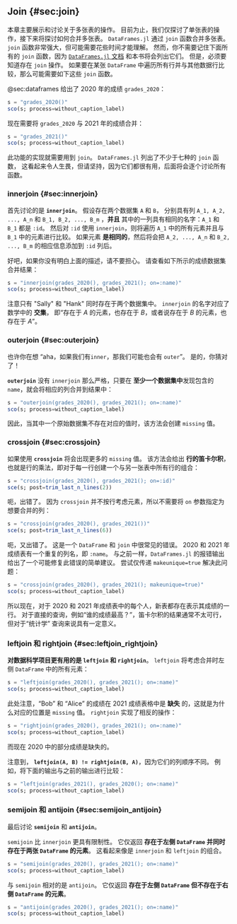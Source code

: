 ## Join {#sec:join}

本章主要展示和讨论关于多张表的操作。
目前为止，我们仅探讨了单张表的操作，接下来将探讨如何合并多张表。
`DataFrames.jl` 通过 `join` 函数合并多张表。
`join` 函数非常强大，但可能需要花些时间才能理解。
然而，你不需要记住下面所有的 `join` 函数，因为 [`DataFrames.jl` 文档](https://DataFrames.juliadata.org/stable/man/joins/) 和本书将会列出它们。
但是，必须要知道存在 `join` 操作。
如果要在某张 `DataFrame` 中遍历所有行并与其他数据行比较，那么可能需要如下这些 `join` 函数。

@sec:dataframes 给出了 2020 年的成绩 `grades_2020`：

```jl
s = "grades_2020()"
sco(s; process=without_caption_label)
```

现在需要将 `grades_2020` 与 2021 年的成绩合并：

```jl
s = "grades_2021()"
sco(s; process=without_caption_label)
```

此功能的实现就需要用到 `join`。
`DataFrames.jl` 列出了不少于七种的 `join` 函数，
这看起来令人生畏，但请坚持，因为它们都很有用，后面将会逐个讨论所有函数。

### innerjoin {#sec:innerjoin}

首先讨论的是 **`innerjoin`**。
假设存在两个数据集 `A` 和 `B`， 分别具有列 `A_1, A_2, ..., A_n` 和 `B_1, B_2, ..., B_m` ，**并且** 其中的一列具有相同的名字：`A_1` 和 `B_1` 都是 `:id`。
然后对 `:id` 使用 `innerjoin`，则将遍历 `A_1` 中的所有元素并且与 `B_1` 中的元素进行比较。
如果元素 **是相同的**，然后将会把 `A_2, ..., A_n` 和 `B_2, ..., B_m` 的相应信息添加到 `:id` 列后。

好吧，如果你没有明白上面的描述，请不要担心。
请查看如下所示的成绩数据集合并结果：

```jl
s = "innerjoin(grades_2020(), grades_2021(); on=:name)"
sco(s; process=without_caption_label)
```

注意只有 "Sally" 和 "Hank" 同时存在于两个数据集中。
`innerjoin` 的名字对应了数学中的 **交集**， 即“存在于 $A$ 的元素，也存在于 $B$，或者说存在于 $B$ 的元素，也存在于 $A$”。

### outerjoin {#sec:outerjoin}

也许你在想 “aha，如果我们有`inner`，那我们可能也会有 `outer`”。
是的，你猜对了！

**`outerjoin`** 没有 `innerjoin` 那么严格，只要在 **至少一个数据集中**发现包含的 `name`，就会将相应的列合并到结果中：

```jl
s = "outerjoin(grades_2020(), grades_2021(); on=:name)"
sco(s; process=without_caption_label)
```

因此，当其中一个原始数据集不存在对应的值时，该方法会创建 `missing` 值。

### crossjoin {#sec:crossjoin}

如果使用 **`crossjoin`** 将会出现更多的 `missing` 值。
该方法会给出 **行的笛卡尔积**，也就是行的乘法，即对于每一行创建一个与另一张表中所有行的组合：

```jl
s = "crossjoin(grades_2020(), grades_2021(); on=:id)"
sce(s; post=trim_last_n_lines(2))
```

呃，出错了。
因为 `crossjoin` 并不按行考虑元素，所以不需要将 `on` 参数指定为想要合并的列：

```jl
s = "crossjoin(grades_2020(), grades_2021())"
sce(s; post=trim_last_n_lines(6))
```

呃，又出错了。
这是一个 `DataFrame` 和 `join` 中很常见的错误。
2020 和 2021 年成绩表有一个重复的列名，即 `:name`。
与之前一样，`DataFrames.jl` 的报错输出给出了一个可能修复此错误的简单建议。
尝试仅传递 `makeunique=true` 解决此问题：

```jl
s = "crossjoin(grades_2020(), grades_2021(); makeunique=true)"
sco(s; process=without_caption_label)
```

所以现在，对于 2020 和 2021 年成绩表中的每个人，新表都存在表示其成绩的一行。
对于直接的查询，例如“谁的成绩最高？”，笛卡尔积的结果通常不太可行，但对于“统计学” 查询来说具有一定意义。

### leftjoin 和 rightjoin {#sec:leftjoin_rightjoin}

**对数据科学项目更有用的是 `leftjoin` 和 `rightjoin`**。
`leftjoin` 将考虑合并时左侧 `DataFrame` 中的所有元素：

```jl
s = "leftjoin(grades_2020(), grades_2021(); on=:name)"
sco(s; process=without_caption_label)
```

此处注意，“Bob” 和 “Alice” 的成绩在 2021 成绩表格中是 **缺失** 的，这就是为什么对应的位置是 `missing` 值。
`rightjoin` 实现了相反的操作：

```jl
s = "rightjoin(grades_2020(), grades_2021(); on=:name)"
sco(s; process=without_caption_label)
```

而现在 2020 中的部分成绩是缺失的。

注意到， **`leftjoin(A, B) != rightjoin(B, A)`**，因为它们的列顺序不同。
例如，将下面的输出与之前的输出进行比较：

```jl
s = "leftjoin(grades_2021(), grades_2020(); on=:name)"
sco(s; process=without_caption_label)
```

### semijoin 和 antijoin {#sec:semijoin_antijoin}

最后讨论 **`semijoin`** 和 **`antijoin`**。

`semijoin` 比 `innerjoin` 更具有限制性。
它仅返回 **存在于左侧 `DataFrame` 并同时存在于两张 `DataFrame` 的元素**。
这看起来像是 `innerjoin` 和 `leftjoin` 的组合。

```jl
s = "semijoin(grades_2020(), grades_2021(); on=:name)"
sco(s; process=without_caption_label)
```

与 `semijoin` 相对的是 `antijoin`。
它仅返回 **存在于左侧 `DataFrame` 但不存在于右侧 `DataFrame` 的元素**。

```jl
s = "antijoin(grades_2020(), grades_2021(); on=:name)"
sco(s; process=without_caption_label)
```
